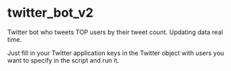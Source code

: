 # twitter_bot_v2
Twitter bot who tweets TOP users by their tweet count. Updating data real time.

Just fill in your Twitter application keys in the Twitter object with users you want to specify in the script 
and run it.
